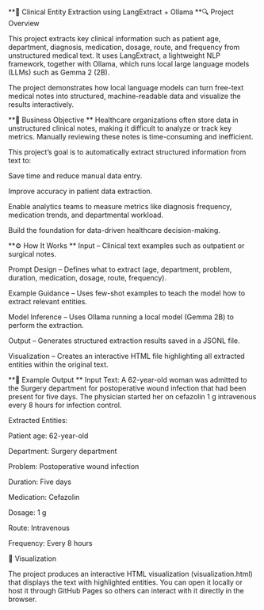 **🧠 Clinical Entity Extraction using LangExtract + Ollama
**🔍 Project Overview

This project extracts key clinical information such as patient age, department, diagnosis, medication, dosage, route, and frequency from unstructured medical text. It uses LangExtract, a lightweight NLP framework, together with Ollama, which runs local large language models (LLMs) such as Gemma 2 (2B).

The project demonstrates how local language models can turn free-text medical notes into structured, machine-readable data and visualize the results interactively.

**🎯 Business Objective
**
Healthcare organizations often store data in unstructured clinical notes, making it difficult to analyze or track key metrics. Manually reviewing these notes is time-consuming and inefficient.

This project’s goal is to automatically extract structured information from text to:

Save time and reduce manual data entry.

Improve accuracy in patient data extraction.

Enable analytics teams to measure metrics like diagnosis frequency, medication trends, and departmental workload.

Build the foundation for data-driven healthcare decision-making.

**⚙️ How It Works
**
Input – Clinical text examples such as outpatient or surgical notes.

Prompt Design – Defines what to extract (age, department, problem, duration, medication, dosage, route, frequency).

Example Guidance – Uses few-shot examples to teach the model how to extract relevant entities.

Model Inference – Uses Ollama running a local model (Gemma 2B) to perform the extraction.

Output – Generates structured extraction results saved in a JSONL file.

Visualization – Creates an interactive HTML file highlighting all extracted entities within the original text.

**🧩 Example Output
**
Input Text:
A 62-year-old woman was admitted to the Surgery department for postoperative wound infection that had been present for five days. The physician started her on cefazolin 1 g intravenous every 8 hours for infection control.

Extracted Entities:

Patient age: 62-year-old

Department: Surgery department

Problem: Postoperative wound infection

Duration: Five days

Medication: Cefazolin

Dosage: 1 g

Route: Intravenous

Frequency: Every 8 hours

🧠 Visualization

The project produces an interactive HTML visualization (visualization.html) that displays the text with highlighted entities. You can open it locally or host it through GitHub Pages so others can interact with it directly in the browser.
